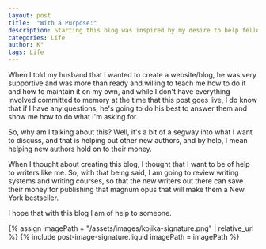 ```yaml
---
layout: post
title:  "With a Purpose:"
description: Starting this blog was inspired by my desire to help fellow writers avoid unnecessary expenses on their publishing journey. With my husband's support in teaching me website management, I'm creating a space to review writing systems and courses. My goal is to help new authors make informed decisions about where to invest their money, saving their resources for what really matters - getting their work published. Think of this as your guide to navigating the writing industry without breaking the bank.
categories: Life
author: K°
tags: Life
---
```


When I told my husband that I wanted to create a website/blog, he was very supportive and was more than ready and willing to teach me how to do it and how to maintain it on my own, and while I don't have everything involved committed to memory at the time that this post goes live, I do know that if I have any questions, he's going to do his best to answer them and show me how to do what I'm asking for.

So, why am I talking about this? Well, it's a bit of a segway into what I want to discuss, and that is helping out other new authors, and by help, I mean helping new authors hold on to their money.

When I thought about creating this blog, I thought that I want to be of help to writers like me. So, with that being said, I am going to review writing systems and writing courses, so that the new writers out there can save their money for publishing that magnum opus that will make them a New York bestseller.

I hope that with this blog I am of help to someone.

<!-- signature -->
{% assign imagePath = "/assets/images/kojika-signature.png" | relative_url %}
{% include post-image-signature.liquid imagePath = imagePath %}

